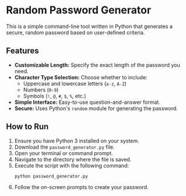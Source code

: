 # Random Password Generator

This is a simple command-line tool written in Python that generates a secure, random password based on user-defined criteria.

## Features

-   **Customizable Length:** Specify the exact length of the password you need.
-   **Character Type Selection:** Choose whether to include:
    -   Uppercase and lowercase letters (`a-z`, `A-Z`)
    -   Numbers (`0-9`)
    -   Symbols (`!`, `@`, `#`, `$`, `%`, etc.)
-   **Simple Interface:** Easy-to-use question-and-answer format.
-   **Secure:** Uses Python's `random` module for generating the password.

## How to Run

1.  Ensure you have Python 3 installed on your system.
2.  Download the `password_generator.py` file.
3.  Open your terminal or command prompt.
4.  Navigate to the directory where the file is saved.
5.  Execute the script with the following command:
    ```sh
    python password_generator.py
    ```
6.  Follow the on-screen prompts to create your password.
